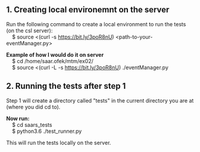 ## 1. Creating local environemnt on the server
Run the following command to create a local environment to run the tests (on the csl server):\
&nbsp;&nbsp;&nbsp;&nbsp;$ source <(curl -s https://bit.ly/3poR8nU) <path-to-your-eventManager.py>

<b>Example of how I would do it on server</b>\
&nbsp;&nbsp;&nbsp;&nbsp;$ cd /home/saar.ofek/mtm/ex02/\
&nbsp;&nbsp;&nbsp;&nbsp;$ source <(curl -L -s https://bit.ly/3poR8nU) ./eventManager.py


## 2. Running the tests after step 1
Step 1 will create a directory called "tests" in the current directory you are at (where you did cd to).

<b>Now run:</b>\
&nbsp;&nbsp;&nbsp;&nbsp;$ cd saars_tests\
&nbsp;&nbsp;&nbsp;&nbsp;$ python3.6 ./test_runner.py

This will run the tests locally on the server.